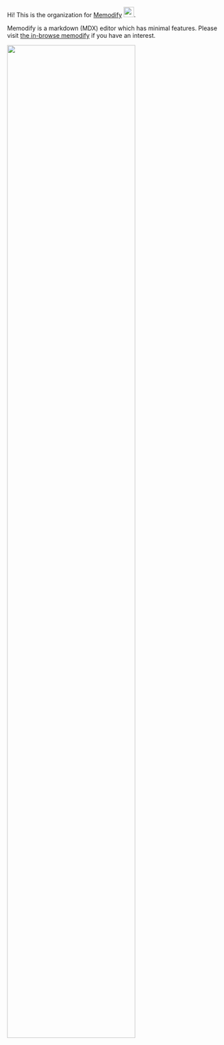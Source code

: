 Hi! This is the organization for [Memodify](https://memodify.com) <img width="24" src="https://www.memodify.com/favicon256x256.svg" />.

Memodify is a markdown (MDX) editor which has minimal features.
Please visit [the in-browse memodify](https://memodify.app/) if you have an interest.

<img width="77%" src="https://www.memodify.com/full-screenshot.png" />
